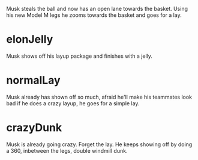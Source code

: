 Musk steals the ball and now has an open lane towards the basket. Using his new Model M legs he zooms towards the basket and goes for a lay.

# elonJelly
Musk shows off his layup package and finishes with a jelly.

# normalLay
Musk already has shown off so much, afraid he'll make his teammates look bad if he does a crazy layup, he goes for a simple lay.

# crazyDunk
Musk is already going crazy. Forget the lay. He keeps showing off by doing a 360, inbetween the legs, double windmill dunk.
